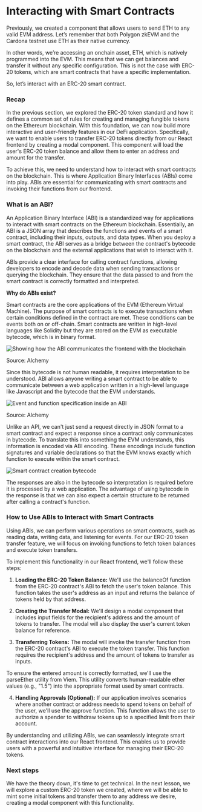 # Interacting with Smart Contracts

Previously, we created a component that allows users to send ETH to any valid EVM address. Let’s remember that both Polygon zkEVM and the Cardona testnet use ETH as their native currency.

In other words, we’re accessing an onchain asset, ETH, which is natively programmed into the EVM. This means that we can get balances and transfer it without any specific configuration. This is not the case with ERC-20 tokens, which are smart contracts that have a specific implementation.

So, let’s interact with an ERC-20 smart contract.

### Recap

In the previous section, we explored the ERC-20 token standard and how it defines a common set of rules for creating and managing fungible tokens on the Ethereum blockchain. With this foundation, we can now build more interactive and user-friendly features in our DeFi application. Specifically, we want to enable users to transfer ERC-20 tokens directly from our React frontend by creating a modal component. This component will load the user's ERC-20 token balance and allow them to enter an address and amount for the transfer.

To achieve this, we need to understand how to interact with smart contracts on the blockchain. This is where Application Binary Interfaces (ABIs) come into play. ABIs are essential for communicating with smart contracts and invoking their functions from our frontend.

### What is an ABI?

An Application Binary Interface (ABI) is a standardized way for applications to interact with smart contracts on the Ethereum blockchain. Essentially, an ABI is a JSON array that describes the functions and events of a smart contract, including their inputs, outputs, and data types. When you deploy a smart contract, the ABI serves as a bridge between the contract's bytecode on the blockchain and the external applications that wish to interact with it.

ABIs provide a clear interface for calling contract functions, allowing developers to encode and decode data when sending transactions or querying the blockchain. They ensure that the data passed to and from the smart contract is correctly formatted and interpreted.

**Why do ABIs exist?**

Smart contracts are the core applications of the EVM (Ethereum Virtual Machine). The purpose of smart contracts is to execute transactions when certain conditions defined in the contract are met. These conditions can be events both on or off-chain. Smart contracts are written in high-level languages like Solidity but they are stored on the EVM as executable bytecode, which is in binary format.

![Showing how the ABI communicates the frontend with the blockchain](https://react-to-web3-bootcamp.vercel.app/content/module-3/L3/1-abi-translates.png)

Source: Alchemy

Since this bytecode is not human readable, it requires interpretation to be understood. ABI allows anyone writing a smart contract to be able to communicate between a web application written in a high-level language like Javascript and the bytecode that the EVM understands.

![Event and function specification inside an ABI](https://react-to-web3-bootcamp.vercel.app/content/module-3/L3/2-abi-specs.png)

Source: Alchemy

Unlike an API, we can't just send a request directly in JSON format to a smart contract and expect a response since a contract only communicates in bytecode. To translate this into something the EVM understands, this information is encoded via ABI encoding. These encodings include function signatures and variable declarations so that the EVM knows exactly which function to execute within the smart contract.

![Smart contract creation bytecode](https://react-to-web3-bootcamp.vercel.app/content/module-3/L3/3-contract-bytecode.png)

The responses are also in the bytecode so interpretation is required before it is processed by a web application. The advantage of using bytecode in the response is that we can also expect a certain structure to be returned after calling a contract's function.

### How to Use ABIs to Interact with Smart Contracts

Using ABIs, we can perform various operations on smart contracts, such as reading data, writing data, and listening for events. For our ERC-20 token transfer feature, we will focus on invoking functions to fetch token balances and execute token transfers.

To implement this functionality in our React frontend, we'll follow these steps:

1. **Loading the ERC-20 Token Balance:**
   We'll use the balanceOf function from the ERC-20 contract's ABI to fetch the user's token balance. This function takes the user's address as an input and returns the balance of tokens held by that address.

2. **Creating the Transfer Modal:**
   We'll design a modal component that includes input fields for the recipient's address and the amount of tokens to transfer. The modal will also display the user's current token balance for reference.

3. **Transferring Tokens:**
   The modal will invoke the transfer function from the ERC-20 contract's ABI to execute the token transfer. This function requires the recipient's address and the amount of tokens to transfer as inputs.

To ensure the entered amount is correctly formatted, we'll use the parseEther utility from Viem. This utility converts human-readable ether values (e.g., "1.5") into the appropriate format used by smart contracts.

4. **Handling Approvals (Optional):**
   If our application involves scenarios where another contract or address needs to spend tokens on behalf of the user, we'll use the approve function. This function allows the user to authorize a spender to withdraw tokens up to a specified limit from their account.

By understanding and utilizing ABIs, we can seamlessly integrate smart contract interactions into our React frontend. This enables us to provide users with a powerful and intuitive interface for managing their ERC-20 tokens.

### Next steps

We have the theory down, it's time to get technical. In the next lesson, we will explore a custom ERC-20 token we created, where we will be able to mint some initial tokens and transfer them to any address we desire, creating a modal component with this functionality.
